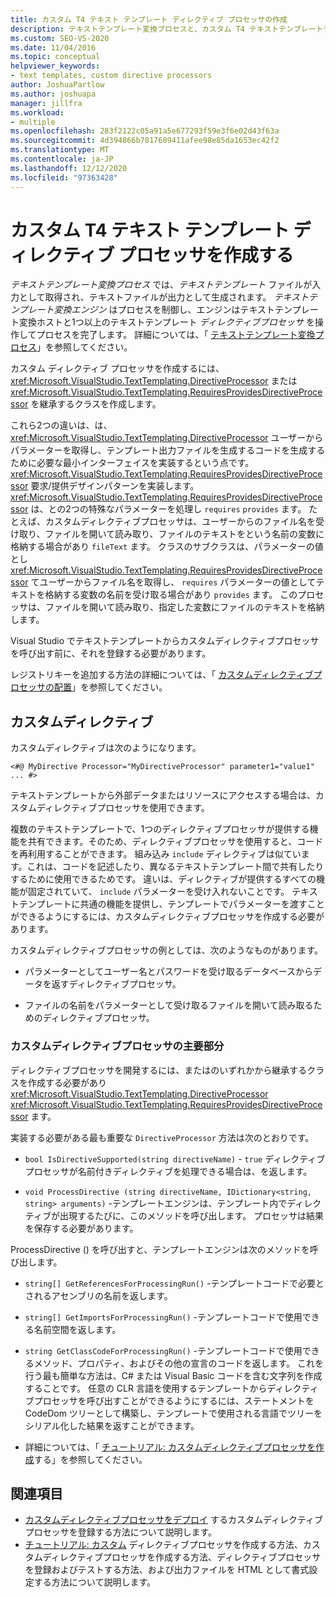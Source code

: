 ```yaml
---
title: カスタム T4 テキスト テンプレート ディレクティブ プロセッサの作成
description: テキストテンプレート変換プロセスと、カスタム T4 テキストテンプレートディレクティブプロセッサを作成する方法について説明します。
ms.custom: SEO-VS-2020
ms.date: 11/04/2016
ms.topic: conceptual
helpviewer_keywords:
- text templates, custom directive processors
author: JoshuaPartlow
ms.author: joshuapa
manager: jillfra
ms.workload:
- multiple
ms.openlocfilehash: 283f2122c05a91a5e677293f59e3f6e02d43f63a
ms.sourcegitcommit: 4d394866b7817689411afee98e85da1653ec42f2
ms.translationtype: MT
ms.contentlocale: ja-JP
ms.lasthandoff: 12/12/2020
ms.locfileid: "97363428"
---
```

# <a name="create-custom-t4-text-template-directive-processors"></a>カスタム T4 テキスト テンプレート ディレクティブ プロセッサを作成する

*テキストテンプレート変換プロセス* では、*テキストテンプレート* ファイルが入力として取得され、テキストファイルが出力として生成されます。 *テキストテンプレート変換エンジン* はプロセスを制御し、エンジンはテキストテンプレート変換ホストと1つ以上のテキストテンプレート *ディレクティブプロセッサ* を操作してプロセスを完了します。 詳細については、「 [テキストテンプレート変換プロセス](../modeling/the-text-template-transformation-process.md)」を参照してください。

カスタム ディレクティブ プロセッサを作成するには、<xref:Microsoft.VisualStudio.TextTemplating.DirectiveProcessor> または <xref:Microsoft.VisualStudio.TextTemplating.RequiresProvidesDirectiveProcessor> を継承するクラスを作成します。

これら2つの違いは、は、 <xref:Microsoft.VisualStudio.TextTemplating.DirectiveProcessor> ユーザーからパラメーターを取得し、テンプレート出力ファイルを生成するコードを生成するために必要な最小インターフェイスを実装するという点です。 <xref:Microsoft.VisualStudio.TextTemplating.RequiresProvidesDirectiveProcessor> 要求/提供デザインパターンを実装します。 <xref:Microsoft.VisualStudio.TextTemplating.RequiresProvidesDirectiveProcessor> は、との2つの特殊なパラメーターを処理し `requires` `provides` ます。  たとえば、カスタムディレクティブプロセッサは、ユーザーからのファイル名を受け取り、ファイルを開いて読み取り、ファイルのテキストをという名前の変数に格納する場合があり `fileText` ます。 クラスのサブクラスは、パラメーターの値とし <xref:Microsoft.VisualStudio.TextTemplating.RequiresProvidesDirectiveProcessor> てユーザーからファイル名を取得し、 `requires` パラメーターの値としてテキストを格納する変数の名前を受け取る場合があり `provides` ます。 このプロセッサは、ファイルを開いて読み取り、指定した変数にファイルのテキストを格納します。

Visual Studio でテキストテンプレートからカスタムディレクティブプロセッサを呼び出す前に、それを登録する必要があります。

レジストリキーを追加する方法の詳細については、「 [カスタムディレクティブプロセッサの配置](../modeling/deploying-a-custom-directive-processor.md)」を参照してください。

## <a name="custom-directives"></a>カスタムディレクティブ

カスタムディレクティブは次のようになります。

`<#@ MyDirective Processor="MyDirectiveProcessor" parameter1="value1" ... #>`

テキストテンプレートから外部データまたはリソースにアクセスする場合は、カスタムディレクティブプロセッサを使用できます。

複数のテキストテンプレートで、1つのディレクティブプロセッサが提供する機能を共有できます。そのため、ディレクティブプロセッサを使用すると、コードを再利用することができます。 組み込み `include` ディレクティブは似ています。これは、コードを記述したり、異なるテキストテンプレート間で共有したりするために使用できるためです。 違いは、ディレクティブが提供するすべての機能が固定されていて、 `include` パラメーターを受け入れないことです。 テキストテンプレートに共通の機能を提供し、テンプレートでパラメーターを渡すことができるようにするには、カスタムディレクティブプロセッサを作成する必要があります。

カスタムディレクティブプロセッサの例としては、次のようなものがあります。

- パラメーターとしてユーザー名とパスワードを受け取るデータベースからデータを返すディレクティブプロセッサ。

- ファイルの名前をパラメーターとして受け取るファイルを開いて読み取るためのディレクティブプロセッサ。

### <a name="principal-parts-of-a-custom-directive-processor"></a>カスタムディレクティブプロセッサの主要部分

ディレクティブプロセッサを開発するには、またはのいずれかから継承するクラスを作成する必要があり <xref:Microsoft.VisualStudio.TextTemplating.DirectiveProcessor> <xref:Microsoft.VisualStudio.TextTemplating.RequiresProvidesDirectiveProcessor> ます。

実装する必要がある最も重要な `DirectiveProcessor` 方法は次のとおりです。

- `bool IsDirectiveSupported(string directiveName)` - `true` ディレクティブプロセッサが名前付きディレクティブを処理できる場合は、を返します。

- `void ProcessDirective (string directiveName, IDictionary<string, string> arguments)` -テンプレートエンジンは、テンプレート内でディレクティブが出現するたびに、このメソッドを呼び出します。 プロセッサは結果を保存する必要があります。

ProcessDirective () を呼び出すと、テンプレートエンジンは次のメソッドを呼び出します。

- `string[] GetReferencesForProcessingRun()` -テンプレートコードで必要とされるアセンブリの名前を返します。

- `string[] GetImportsForProcessingRun()` -テンプレートコードで使用できる名前空間を返します。

- `string GetClassCodeForProcessingRun()` -テンプレートコードで使用できるメソッド、プロパティ、およびその他の宣言のコードを返します。 これを行う最も簡単な方法は、C# または Visual Basic コードを含む文字列を作成することです。 任意の CLR 言語を使用するテンプレートからディレクティブプロセッサを呼び出すことができるようにするには、ステートメントを CodeDom ツリーとして構築し、テンプレートで使用される言語でツリーをシリアル化した結果を返すことができます。

- 詳細については、「 [チュートリアル: カスタムディレクティブプロセッサを作成](../modeling/walkthrough-creating-a-custom-directive-processor.md)する」を参照してください。

## <a name="see-also"></a>関連項目

- [カスタムディレクティブプロセッサをデプロイ](../modeling/deploying-a-custom-directive-processor.md) するカスタムディレクティブプロセッサを登録する方法について説明します。
- [チュートリアル: カスタム](../modeling/walkthrough-creating-a-custom-directive-processor.md) ディレクティブプロセッサを作成する方法、カスタムディレクティブプロセッサを作成する方法、ディレクティブプロセッサを登録およびテストする方法、および出力ファイルを HTML として書式設定する方法について説明します。
